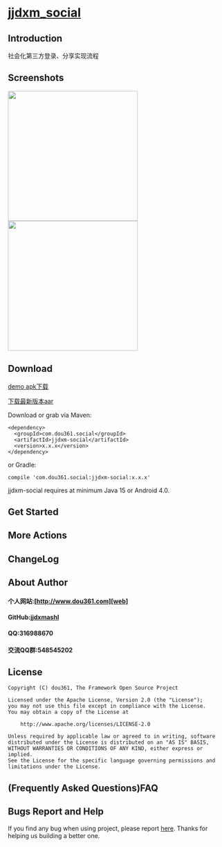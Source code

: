 # [jjdxm_social][project] #

## Introduction ##
社会化第三方登录、分享实现流程

## Screenshots ##

<img src="https://raw.githubusercontent.com/jjdxmashl/jjdxm_social/master/screenshots/icon01.png" width="300"> 
<img src="https://raw.githubusercontent.com/jjdxmashl/jjdxm_social/master/screenshots/icon02.png" width="300"> 

## Download ##

[demo apk下载][downapk]

[下载最新版本aar][lastaar]

Download or grab via Maven:

	<dependency>
	  <groupId>com.dou361.social</groupId>
	  <artifactId>jjdxm-social</artifactId>
	  <version>x.x.x</version>
	</dependency>

or Gradle:

	compile 'com.dou361.social:jjdxm-social:x.x.x'


jjdxm-social requires at minimum Java 15 or Android 4.0.

## Get Started ##
## More Actions ##

## ChangeLog ##

## About Author ##

#### 个人网站:[http://www.dou361.com][web] ####
#### GitHub:[jjdxmashl][github] ####
#### QQ:316988670 ####
#### 交流QQ群:548545202 ####


## License ##

    Copyright (C) dou361, The Framework Open Source Project
    
    Licensed under the Apache License, Version 2.0 (the "License");
    you may not use this file except in compliance with the License.
    You may obtain a copy of the License at
    
     	http://www.apache.org/licenses/LICENSE-2.0
    
    Unless required by applicable law or agreed to in writing, software
    distributed under the License is distributed on an "AS IS" BASIS,
    WITHOUT WARRANTIES OR CONDITIONS OF ANY KIND, either express or implied.
    See the License for the specific language governing permissions and
    limitations under the License.

## (Frequently Asked Questions)FAQ ##
## Bugs Report and Help ##

If you find any bug when using project, please report [here][issues]. Thanks for helping us building a better one.



[web]:http://www.dou361.com
[github]:https://github.com/jjdxmashl/
[project]:https://github.com/jjdxmashl/jjdxm_social/
[issues]:https://github.com/jjdxmashl/jjdxm_social/issues/new
[downapk]:https://raw.githubusercontent.com/jjdxmashl/jjdxm_social/master/apk/app-debug.apk
[lastaar]:https://raw.githubusercontent.com/jjdxmashl/jjdxm_social/master/release/jjdxm-social-1.0.0.aar
[lastjar]:https://raw.githubusercontent.com/jjdxmashl/jjdxm_social/master/release/jjdxm-social-1.0.0.jar
[icon01]:https://raw.githubusercontent.com/jjdxmashl/jjdxm_social/master/screenshots/icon01.png
[icon02]:https://raw.githubusercontent.com/jjdxmashl/jjdxm_social/master/screenshots/icon02.png
